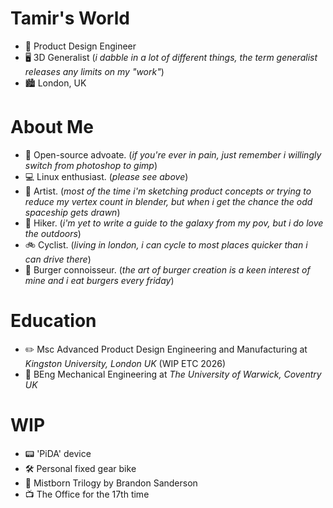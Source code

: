 # Tamir's World

- 📐 Product Design Engineer
- 🖥️ 3D Generalist (*i dabble in a lot of different things, the term generalist releases any limits on my "work"*)
- 🏙️ London, UK

# About Me

- 💽 Open-source advoate. (*if you're ever in pain, just remember i willingly switch from photoshop to gimp*)
- 💻 Linux enthusiast. (*please see above*)
- 🎨 Artist. (*most of the time i'm sketching product concepts or trying to reduce my vertex count in blender, but when i get the chance the odd spaceship gets drawn*)
- 🥾 Hiker. (*i'm yet to write a guide to the galaxy from my pov, but i do love the outdoors*)
- 🚲 Cyclist. (*living in london, i can cycle to most places quicker than i can drive there*)
- 🍔 Burger connoisseur. (*the art of burger creation is a keen interest of mine and i eat burgers every friday*)

# Education

- ✏️ Msc Advanced Product Design Engineering and Manufacturing at *Kingston University, London UK* (WIP ETC 2026)
- 🔧 BEng Mechanical Engineering at *The University of Warwick, Coventry UK*

# WIP

- 📟 'PiDA' device
- 🛠️ Personal fixed gear bike
- 📖 Mistborn Trilogy by Brandon Sanderson
- 📺 The Office for the 17th time



<!--
**tamwip/tamwip** is a ✨ _special_ ✨ repository because its `README.md` (this file) appears on your GitHub profile.

Here are some ideas to get you started:

- 🔭 I’m currently working on ...
- 🌱 I’m currently learning ...
- 👯 I’m looking to collaborate on ...
- 🤔 I’m looking for help with ...
- 💬 Ask me about ...
- 📫 How to reach me: ...
- 😄 Pronouns: ...
- ⚡ Fun fact: ...
-->

